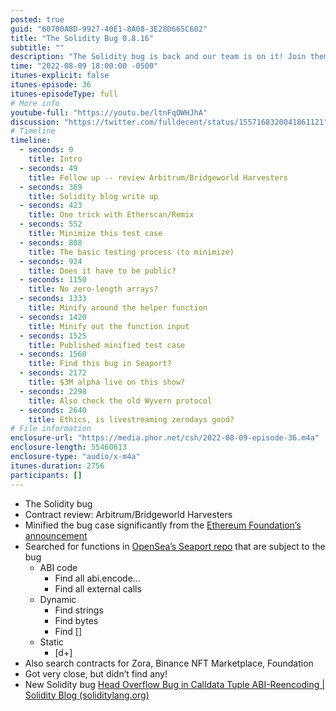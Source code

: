 ```yaml
---
posted: true
guid: "60700A8D-9927-40E1-8A08-3E28D665C602"
title: "The Solidity Bug 0.8.16"
subtitle: ""
description: "The Solidity bug is back and our team is on it! Join them in reviewing the latest contract updates and minifying the bug case. Find out what they discover in the world of decentralized apps."
time: "2022-08-09 18:00:00 -0500"
itunes-explicit: false
itunes-episode: 36
itunes-episodeType: full
# More info
youtube-full: "https://youtu.be/ltnFqOWHJhA"
discussion: "https://twitter.com/fulldecent/status/1557168320041861121"
# Timeline
timeline:
  - seconds: 0
    title: Intro
  - seconds: 49
    title: Follow up -- review Arbitrum/Bridgeworld Harvesters
  - seconds: 369
    title: Solidity blog write up
  - seconds: 423
    title: One trick with Etherscan/Remix
  - seconds: 552
    title: Minimize this test case
  - seconds: 808
    title: The basic testing process (to minimize)
  - seconds: 924
    title: Does it have to be public?
  - seconds: 1150
    title: No zero-length arrays?
  - seconds: 1333
    title: Minify around the helper function
  - seconds: 1420
    title: Minify out the function input
  - seconds: 1525
    title: Published minified test case
  - seconds: 1560
    title: Find this bug in Seaport?
  - seconds: 2172
    title: $3M alpha live on this show?
  - seconds: 2298
    title: Also check the old Wyvern protocol
  - seconds: 2640
    title: Ethics, is livestreaming zerodays good?
# File information
enclosure-url: "https://media.phor.net/csh/2022-08-09-episode-36.m4a"
enclosure-length: 55460613
enclosure-type: "audio/x-m4a"
itunes-duration: 2756
participants: []
---
```

<!--end of quick notes-->

- The Solidity bug
- Contract review: Arbitrum/Bridgeworld Harvesters
- Minified the bug case significantly from the [Ethereum Foundation’s announcement](https://blog.soliditylang.org/2022/08/08/calldata-tuple-reencoding-head-overflow-bug/)
- Searched for functions in [OpenSea’s Seaport repo](https://github.com/ProjectOpenSea/seaport) that are subject to the bug
  - ABI code
    - Find all abi.encode…
    - Find all external calls
  - Dynamic
    - Find strings
    - Find bytes
    - Find []
  - Static
    - \[d+\]
- Also search contracts for Zora, Binance NFT Marketplace, Foundation
- Got very close, but didn’t find any!
- New Solidity bug [Head Overflow Bug in Calldata Tuple ABI-Reencoding | Solidity Blog (soliditylang.org)](https://blog.soliditylang.org/2022/08/08/calldata-tuple-reencoding-head-overflow-bug/)